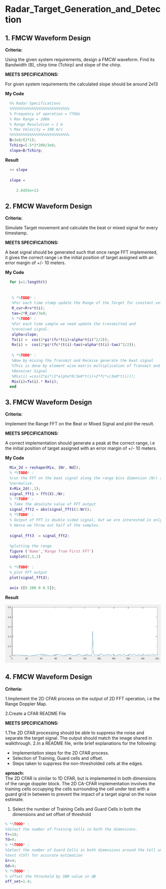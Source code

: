 # Radar_Target_Generation_and_Detection
## 1. FMCW Waveform Design
**Criteria:** 

Using the given system requirements, design a FMCW waveform. Find its Bandwidth (B), chirp time (Tchirp) and slope of the chirp.

**MEETS SPECIFICATIONS:**  

For given system requirements the calculated slope should be around 2e13 

**My Code**
 ```matlab
   %% Radar Specifications 
   %%%%%%%%%%%%%%%%%%%%%%%%%%%
   % Frequency of operation = 77GHz
   % Max Range = 200m
   % Range Resolution = 1 m
   % Max Velocity = 100 m/s
   %%%%%%%%%%%%%%%%%%%%%%%%%%%
   B=3e8/(2*1);
   Tchirp=5.5*2*200/3e8;
   slope=B/Tchirp;
   ```
**Result**
 ```matlab
   >> slope

   slope =

      2.0455e+13
 ```
## 2. FMCW Waveform Design
**Criteria:** 

Simulate Target movement and calculate the beat or mixed signal for every timestamp.

**MEETS SPECIFICATIONS:**  

A beat signal should be generated such that once range FFT implemented, it gives the correct range i.e the initial position of target assigned with an error margin of +/- 10 meters.

**My Code**
 ```matlab
   for i=1:length(t)         
    
    
    % *%TODO* :
    %For each time stamp update the Range of the Target for constant velocity. 
    R_cur=R+v*t(i);
    tao=2*R_cur/3e8;
    % *%TODO* :
    %For each time sample we need update the transmitted and
    %received signal. 
    alpha=slope;
    Tx(i) =  cos(2*pi*(fc*t(i)+alpha*t(i)^2/2));
    Rx(i) =  cos(2*pi*(fc*(t(i)-tao)+alpha*(t(i)-tao)^2/2));
    
    % *%TODO* :
    %Now by mixing the Transmit and Receive generate the beat signal
    %This is done by element wise matrix multiplication of Transmit and
    %Receiver Signal
    %Mix(i) =cos(2*pi*(2*alpha*R/3e8*t(i)+2*fc*v/3e8*t(i)));
    Mix(i)=Tx(i).* Rx(i);
   end
   ```


## 3. FMCW Waveform Design
**Criteria:** 

Implement the Range FFT on the Beat or Mixed Signal and plot the result.

**MEETS SPECIFICATIONS:**  

A correct implementation should generate a peak at the correct range, i.e the
initial position of target assigned with an error margin of +/- 10 meters.

**My Code**
 ```matlab
   Mix_2d = reshape(Mix, [Nr, Nd]);
   % *%TODO* :
   %run the FFT on the beat signal along the range bins dimension (Nr) and
   %normalize.
   X=Mix_2d(:,1);
   signal_fft1 = fft(X)./Nr;
   % *%TODO* :
   % Take the absolute value of FFT output
   signal_fft2 = abs(signal_fft1(1:Nr));
   % *%TODO* :
   % Output of FFT is double sided signal, but we are interested in only one side of the spectrum.
   % Hence we throw out half of the samples.

   signal_fft3  = signal_fft2;       

   %plotting the range
   figure ('Name','Range from First FFT')
   subplot(2,1,1)

   % *%TODO* :
   % plot FFT output 
   plot(signal_fft3);

   axis ([0 200 0 0.5]);
   ```
**Result**

![FFT1D](FFT1D.jpg)

## 4. FMCW Waveform Design
**Criteria:** 

1.Implement the 2D CFAR process on the output of 2D FFT operation, i.e the Range Doppler Map.

2.Create a CFAR README File

**MEETS SPECIFICATIONS:**  

1.The 2D CFAR processing should be able to suppress the noise and separate the target signal. The output should match the image shared in walkthrough.
2.In a README file, write brief explanations for the following:
- Implementation steps for the 2D CFAR process.
- Selection of Training, Guard cells and offset.
- Steps taken to suppress the non-thresholded cells at the edges.

**aproach:**  
The 2D CFAR is similar to 1D CFAR, but is implemented in both dimensions of the range doppler block. The 2D CA-CFAR implementation involves the training cells occupying the cells surrounding the cell under test with a guard grid in between to prevent the impact of a target signal on the noise estimate.

   1. Select the number of Training Cells and Guard Cells in both the dimensions and set offset of threshold
   ```matlab
   % *%TODO* :
   %Select the number of Training Cells in both the dimensions.
   Tr=10;
   Td=8;
   % *%TODO* :
   %Select the number of Guard Cells in both dimensions around the Cell under 
   %test (CUT) for accurate estimation
   Gr=4;
   Gd=4;
   % *%TODO* :
   % offset the threshold by SNR value in dB
   off_set=1.4;
   ```
